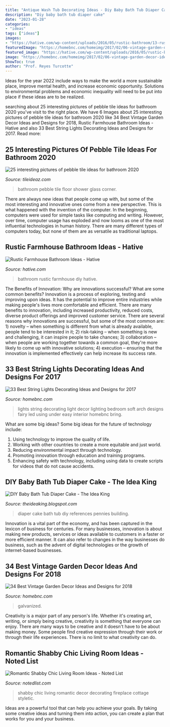 ```yaml
---
title: "Antique Wash Tub Decorating Ideas - Diy Baby Bath Tub Diaper Cake"
description: "Diy baby bath tub diaper cake"
date: "2023-01-28"
categories:
- "ideas"
tags: ["ideas"]
images:
- "https://hative.com/wp-content/uploads/2016/05/rustic-bathroom/13-rustic-bathroom-ideas.jpg"
featuredImage: "https://homebnc.com/homeimg/2017/02/06-vintage-garden-decor-ideas-homebnc.jpg"
featured_image: "https://hative.com/wp-content/uploads/2016/05/rustic-bathroom/13-rustic-bathroom-ideas.jpg"
image: "https://homebnc.com/homeimg/2017/02/06-vintage-garden-decor-ideas-homebnc.jpg"
ShowToc: true
author: "Prof. Reyes Turcotte"
---
```



Ideas for the year 2022 include ways to make the world a more sustainable place, improve mental health, and increase economic opportunity. Solutions to environmental problems and economic inequality will need to be put into place if these ideas are to be realized.

	

		
searching about 25 interesting pictures of pebble tile ideas for bathroom 2020 you've visit to the right place. We have 6 Images about 25 interesting pictures of pebble tile ideas for bathroom 2020 like 34 Best Vintage Garden Decor Ideas and Designs for 2018, Rustic Farmhouse Bathroom Ideas - Hative and also 33 Best String Lights Decorating Ideas and Designs for 2017. Read more:
		
    
## 25 Interesting Pictures Of Pebble Tile Ideas For Bathroom 2020

<img loading=lazy src="https://www.tileideaz.com/wp-content/uploads/2015/10/interior-floor-design-bathroom-charming-bathroom-design-ideas-with-glass-corner-shower-along-with-white-pebble-bathroom-floor-and-travertine-tile-bathroom-wall-wonderful-bathroom-decoration-with-trav.jpg" onerror="this.onerror=null;this.src='https://tse3.mm.bing.net/th?id=OIP.lTvNK87CeThHI-BF19dxtgHaFj&amp;pid=15.1';" alt="25 interesting pictures of pebble tile ideas for bathroom 2020">

_Source: tileideaz.com_

>bathroom pebble tile floor shower glass corner. 

	

There are always new ideas that people come up with, but some of the most interesting and innovative ones come from a new perspective. This is what happened with the invention of the computer. In the beginning, computers were used for simple tasks like computing and writing. However, over time, computer usage has exploded and now looms as one of the most influential technologies in human history. There are many different types of computers today, but none of them are as versatile as traditional laptops.

    
## Rustic Farmhouse Bathroom Ideas - Hative

<img loading=lazy src="https://hative.com/wp-content/uploads/2016/05/rustic-bathroom/13-rustic-bathroom-ideas.jpg" onerror="this.onerror=null;this.src='https://tse2.mm.bing.net/th?id=OIP.BgtSVJm8N0i68LPmkaInAQHaLH&amp;pid=15.1';" alt="Rustic Farmhouse Bathroom Ideas - Hative">

_Source: hative.com_

>bathroom rustic farmhouse diy hative. 

	

The Benefits of Innovation: Why are innovations successful? What are some common benefits?
Innovation is a process of exploring, testing and improving upon ideas. It has the potential to improve entire industries while making people's lives more comfortable and efficient. There are many benefits to innovation, including increased productivity, reduced costs, diverse product offerings and improved customer service.
There are several reasons why innovations are successful, but some of the most common are: 1) novelty – when something is different from what is already available, people tend to be interested in it; 2) risk-taking – when something is new and challenging, it can inspire people to take chances; 3) collaboration – when people are working together towards a common goal, they're more likely to come up with innovative solutions; 4) execution – ensuring that the innovation is implemented effectively can help increase its success rate.

    
## 33 Best String Lights Decorating Ideas And Designs For 2017

<img loading=lazy src="https://cdn.homebnc.com/homeimg/2016/08/30-string-lights-decorating-ideas-homebnc.jpg" onerror="this.onerror=null;this.src='https://tse2.mm.bing.net/th?id=OIP.NqBndG0wUq4lpFRXK-TGUAHaFA&amp;pid=15.1';" alt="33 Best String Lights Decorating Ideas and Designs for 2017">

_Source: homebnc.com_

>lights string decorating light decor lighting bedroom soft arch designs fairy led using under easy interior homebnc bring. 

	

What are some big ideas?
Some big ideas for the future of technology include: 
1. Using technology to improve the quality of life. 
2. Working with other countries to create a more equitable and just world. 
3. Reducing environmental impact through technology. 
4. Promoting innovation through education and training programs. 
5. Enhancing safety with technology, including using data to create scripts for videos that do not cause accidents.

    
## DIY Baby Bath Tub Diaper Cake - The Idea King

<img loading=lazy src="http://1.bp.blogspot.com/-SzeGMFEC-wQ/U45_42FwmuI/AAAAAAAAW-g/s6luOFSdqz0/s1600/10.JPG" onerror="this.onerror=null;this.src='https://tse1.mm.bing.net/th?id=OIP.nNmHlvuc3C7ce8oe5gKajwHaE7&amp;pid=15.1';" alt="DIY Baby Bath Tub Diaper Cake - The Idea King">

_Source: theideaking.blogspot.com_

>diaper cake bath tub diy references pennies building. 

	

Innovation is a vital part of the economy, and has been captured in the lexicon of business for centuries. For many businesses, innovation is about making new products, services or ideas available to customers in a faster or more efficient manner. It can also refer to changes in the way businesses do business, such as the advent of digital technologies or the growth of internet-based businesses.

    
## 34 Best Vintage Garden Decor Ideas And Designs For 2018

<img loading=lazy src="https://homebnc.com/homeimg/2017/02/06-vintage-garden-decor-ideas-homebnc.jpg" onerror="this.onerror=null;this.src='https://tse4.mm.bing.net/th?id=OIP.qgIcEhyeZXHgE0DyEP80mAHaJ3&amp;pid=15.1';" alt="34 Best Vintage Garden Decor Ideas and Designs for 2018">

_Source: homebnc.com_

>galvanized. 

	

Creativity is a major part of any person's life. Whether it's creating art, writing, or simply being creative, creativity is something that everyone can enjoy. There are many ways to be creative and it doesn't have to be about making money. Some people find creative expression through their work or through their life experiences. There is no limit to what creativity can do.

    
## Romantic Shabby Chic Living Room Ideas - Noted List

<img loading=lazy src="http://notedlist.com/wp-content/uploads/2016/06/shabby-chic-living-room/25-romantic-shabby-chic-living-room-ideas.jpg" onerror="this.onerror=null;this.src='https://tse4.mm.bing.net/th?id=OIP.WHVDJxnKFBo5xdLfvmj7cAHaLH&amp;pid=15.1';" alt="Romantic Shabby Chic Living Room Ideas - Noted List">

_Source: notedlist.com_

>shabby chic living romantic decor decorating fireplace cottage styletic. 

	

Ideas are a powerful tool that can help you achieve your goals. By taking some creative ideas and turning them into action, you can create a plan that works for you and your business.

